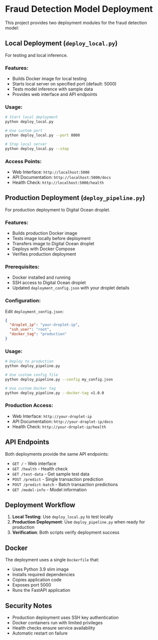 # Fraud Detection Model Deployment

This project provides two deployment modules for the fraud detection model:

## Local Deployment (`deploy_local.py`)

For testing and local inference.

### Features:
- Builds Docker image for local testing
- Starts local server on specified port (default: 5000)
- Tests model inference with sample data
- Provides web interface and API endpoints

### Usage:
```bash
# Start local deployment
python deploy_local.py

# Use custom port
python deploy_local.py --port 8080

# Stop local server
python deploy_local.py --stop
```

### Access Points:
- Web Interface: `http://localhost:5000`
- API Documentation: `http://localhost:5000/docs`
- Health Check: `http://localhost:5000/health`

## Production Deployment (`deploy_pipeline.py`)

For production deployment to Digital Ocean droplet.

### Features:
- Builds production Docker image
- Tests image locally before deployment
- Transfers image to Digital Ocean droplet
- Deploys with Docker Compose
- Verifies production deployment

### Prerequisites:
- Docker installed and running
- SSH access to Digital Ocean droplet
- Updated `deployment_config.json` with your droplet details

### Configuration:
Edit `deployment_config.json`:
```json
{
  "droplet_ip": "your-droplet-ip",
  "ssh_user": "root",
  "docker_tag": "production"
}
```

### Usage:
```bash
# Deploy to production
python deploy_pipeline.py

# Use custom config file
python deploy_pipeline.py --config my_config.json

# Use custom Docker tag
python deploy_pipeline.py --docker-tag v1.0.0
```

### Production Access:
- Web Interface: `http://your-droplet-ip`
- API Documentation: `http://your-droplet-ip/docs`
- Health Check: `http://your-droplet-ip/health`

## API Endpoints

Both deployments provide the same API endpoints:

- `GET /` - Web interface
- `GET /health` - Health check
- `GET /test-data` - Get sample test data
- `POST /predict` - Single transaction prediction
- `POST /predict-batch` - Batch transaction predictions
- `GET /model-info` - Model information

## Deployment Workflow

1. **Local Testing**: Use `deploy_local.py` to test locally
2. **Production Deployment**: Use `deploy_pipeline.py` when ready for production
3. **Verification**: Both scripts verify deployment success

## Docker

The deployment uses a single `Dockerfile` that:
- Uses Python 3.9 slim image
- Installs required dependencies
- Copies application code
- Exposes port 5000
- Runs the FastAPI application

## Security Notes

- Production deployment uses SSH key authentication
- Docker containers run with limited privileges
- Health checks ensure service availability
- Automatic restart on failure 
